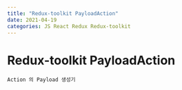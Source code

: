 ```yaml
---
title: "Redux-toolkit PayloadAction"
date: 2021-04-19
categories: JS React Redux Redux-toolkit
---
```


# Redux-toolkit PayloadAction

    Action 의 Payload 생성기
